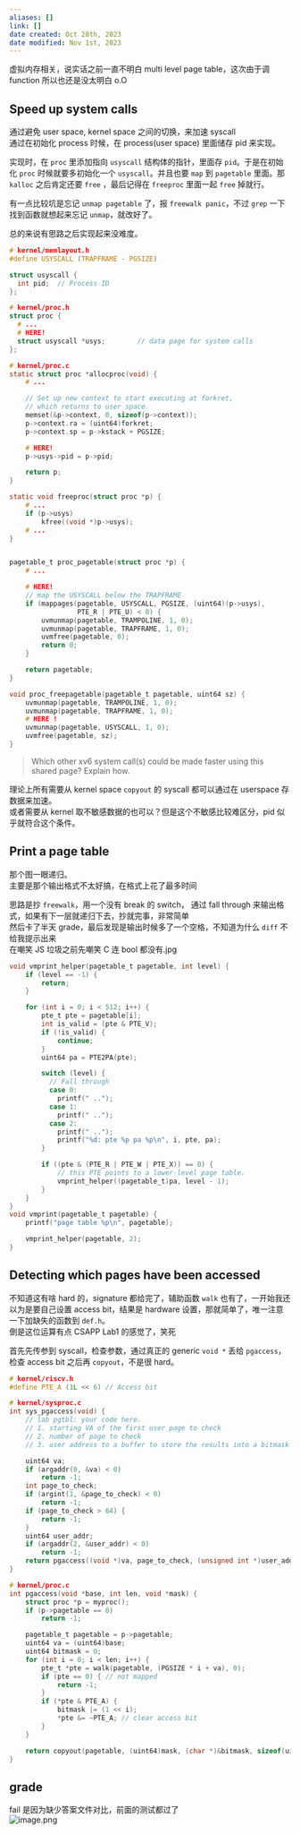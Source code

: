 ```yaml
---
aliases: []
link: []
date created: Oct 28th, 2023
date modified: Nov 1st, 2023
---
```

虚拟内存相关，说实话之前一直不明白 multi level page table，这次由于调 function 所以也还是没太明白 o.O

## Speed up system calls 
通过避免 user space, kernel space 之间的切换，来加速 syscall  
通过在初始化 process 时候，在 process(user space) 里面储存 pid 来实现。

实现时，在 `proc` 里添加指向 `usyscall` 结构体的指针，里面存 `pid`。于是在初始化 `proc` 时候就要多初始化一个 `usyscall`。并且也要 `map` 到 `pagetable` 里面。那 `kalloc` 之后肯定还要 `free` ，最后记得在 `freeproc` 里面一起 `free` 掉就行。  

有一点比较坑是忘记 `unmap pagetable` 了，报 `freewalk panic`，不过 `grep` 一下找到函数就想起来忘记 `unmap`，就改好了。

总的来说有思路之后实现起来没难度。

```c
# kernel/memlayout.h
#define USYSCALL (TRAPFRAME - PGSIZE)

struct usyscall {
  int pid;  // Process ID
};

# kernel/proc.h
struct proc {
  # ...
  # HERE!
  struct usyscall *usys;        // data page for system calls
};

# kernel/proc.c
static struct proc *allocproc(void) {
	# ... 

    // Set up new context to start executing at forkret,
    // which returns to user space.
    memset(&p->context, 0, sizeof(p->context));
    p->context.ra = (uint64)forkret;
    p->context.sp = p->kstack + PGSIZE;

	# HERE!
    p->usys->pid = p->pid;

    return p;
}

static void freeproc(struct proc *p) {
	# ...
    if (p->usys)
        kfree((void *)p->usys);
	# ...
}


pagetable_t proc_pagetable(struct proc *p) {
	# ...

	# HERE!
    // map the USYSCALL below the TRAPFRAME
    if (mappages(pagetable, USYSCALL, PGSIZE, (uint64)(p->usys),
                 PTE_R | PTE_U) < 0) {
        uvmunmap(pagetable, TRAMPOLINE, 1, 0);
        uvmunmap(pagetable, TRAPFRAME, 1, 0);
        uvmfree(pagetable, 0);
        return 0;
    }

    return pagetable;
}

void proc_freepagetable(pagetable_t pagetable, uint64 sz) {
    uvmunmap(pagetable, TRAMPOLINE, 1, 0);
    uvmunmap(pagetable, TRAPFRAME, 1, 0);
	# HERE !
    uvmunmap(pagetable, USYSCALL, 1, 0);
    uvmfree(pagetable, sz);
}
```

> Which other xv6 system call(s) could be made faster using this shared page? Explain how.

理论上所有需要从 kernel space `copyout` 的 syscall 都可以通过在 userspace 存数据来加速。  
或者需要从 kernel 取不敏感数据的也可以？但是这个不敏感比较难区分，pid 似乎就符合这个条件。

## Print a page table
那个图一眼递归。  
主要是那个输出格式不太好搞，在格式上花了最多时间

思路是抄 `freewalk`，用一个没有 break 的 switch， 通过 fall through 来输出格式，如果有下一层就递归下去，抄就完事，非常简单  
然后卡了半天 grade，最后发现是输出时候多了一个空格，不知道为什么 `diff` 不给我提示出来  
在嘲笑 JS 垃圾之前先嘲笑 C 连 bool 都没有.jpg

```c
void vmprint_helper(pagetable_t pagetable, int level) {
    if (level == -1) {
        return;
    }

    for (int i = 0; i < 512; i++) {
        pte_t pte = pagetable[i];
        int is_valid = (pte & PTE_V);
        if (!is_valid) {
            continue;
        }
        uint64 pa = PTE2PA(pte);

        switch (level) {
          // Fall through
          case 0:
            printf(" ..");
          case 1:
            printf(" ..");
          case 2:
            printf(" ..");
            printf("%d: pte %p pa %p\n", i, pte, pa);
        }

        if ((pte & (PTE_R | PTE_W | PTE_X)) == 0) {
            // this PTE points to a lower-level page table.
            vmprint_helper((pagetable_t)pa, level - 1);
        } 
    }
}
void vmprint(pagetable_t pagetable) {
    printf("page table %p\n", pagetable);

    vmprint_helper(pagetable, 2);
}
```

## Detecting which pages have been accessed
不知道这有啥 hard 的，signature 都给完了，辅助函数 `walk` 也有了，一开始我还以为是要自己设置 access bit，结果是 hardware 设置，那就简单了，唯一注意一下加缺失的函数到 `def.h`。  
倒是这位运算有点 CSAPP Lab1 的感觉了，笑死

首先先传参到 syscall，检查参数，通过真正的 generic `void *` 丢给 `pgaccess`，检查 access bit 之后再 `copyout`，不是很 hard。

```c
# kernel/riscv.h
#define PTE_A (1L << 6) // Access bit

# kernel/sysproc.c
int sys_pgaccess(void) {
    // lab pgtbl: your code here.
    // 1. starting VA of the first user page to check
    // 2. number of page to check
    // 3. user address to a buffer to store the results into a bitmask

    uint64 va;
	if (argaddr(0, &va) < 0)
		return -1;
    int page_to_check;
	if (argint(1, &page_to_check) < 0)
		return -1;
    if (page_to_check > 64) {
        return -1;
    }
    uint64 user_addr;
	if (argaddr(2, &user_addr) < 0)
		return -1;
    return pgaccess((void *)va, page_to_check, (unsigned int *)user_addr);
}

# kernel/proc.c
int pgaccess(void *base, int len, void *mask) {
    struct proc *p = myproc();
    if (p->pagetable == 0)
        return -1;

    pagetable_t pagetable = p->pagetable;
    uint64 va = (uint64)base;
    uint64 bitmask = 0;
    for (int i = 0; i < len; i++) {
        pte_t *pte = walk(pagetable, (PGSIZE * i + va), 0);
        if (pte == 0) { // not mapped
            return -1;
        }
        if (*pte & PTE_A) {
            bitmask |= (1 << i);
            *pte &= ~PTE_A; // clear access bit
        }
    }

    return copyout(pagetable, (uint64)mask, (char *)&bitmask, sizeof(uint64));
}
```

## grade
fail 是因为缺少答案文件对比，前面的测试都过了  
![image.png](https://img.ynchen.me/2023/11/8f68f995b139db4a34b1c5ddd62fe114.webp)
